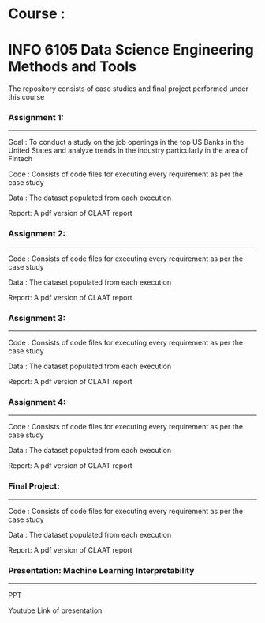 # Course : 
# INFO 6105 Data Science Engineering Methods and Tools

The repository consists of case studies and final project performed under this course

### Assignment 1:
******************
Goal : To conduct a study on the job openings in the top US Banks in the United States and analyze trends in the industry particularly in the area of Fintech

Code : Consists of code files for executing every requirement as per the case study

Data : The dataset populated from each execution

Report: A pdf version of CLAAT report


### Assignment 2:
**********************
Code : Consists of code files for executing every requirement as per the case study

Data : The dataset populated from each execution

Report: A pdf version of CLAAT report


### Assignment 3:
********************
Code : Consists of code files for executing every requirement as per the case study

Data : The dataset populated from each execution

Report: A pdf version of CLAAT report

### Assignment 4:
********************
Code : Consists of code files for executing every requirement as per the case study

Data : The dataset populated from each execution

Report: A pdf version of CLAAT report

### Final Project:
********************
Code : Consists of code files for executing every requirement as per the case study

Data : The dataset populated from each execution

Report: A pdf version of CLAAT report

### Presentation: Machine Learning Interpretability
***************************************************
PPT


Youtube Link of presentation

